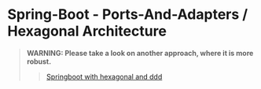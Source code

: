 # Spring-Boot - Ports-And-Adapters / Hexagonal Architecture

> **WARNING: Please take a look on another approach, where it is more robust.**
>
>> [Springboot with hexagonal and ddd](https://github.com/hirannor/springboot-hexagonal-ddd)

